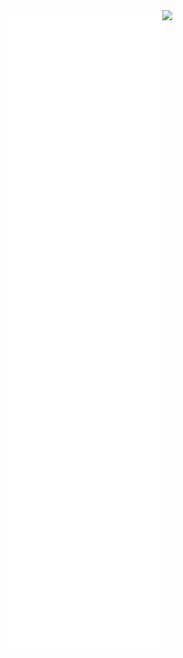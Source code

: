 <a href="https://github.com/lowlighter/metrics">
    <img align="left" src="/github-metrics.svg">
</a>
<a href="https://github.com/anuraghazra/github-readme-stats">
    <img align="left"
    src="https://github-readme-stats.vercel.app/api/top-langs/?username=n4okins&hide=jupyter%20notebook,shaderlab,tex,css&langs_count=5&theme=dark" />
</a>